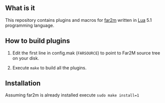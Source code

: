 ## What is it

This repository contains plugins and macros for [far2m](https://github.com/shmuz/far2m)
written in [Lua](https://www.lua.org/) 5.1 programming language.

## How to build plugins

1. Edit the first line in config.mak (`FARSOURCE`) to point to Far2M source tree on your disk.

2. Execute `make` to build all the plugins.

## Installation

Assuming far2m is already installed execute `sudo make install=1`
